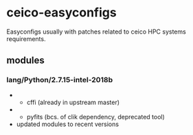 # ceico-easyconfigs
Easyconfigs usually with patches related to ceico HPC systems requirements.

## modules

### lang/Python/2.7.15-intel-2018b
* + cffi (already in upstream master)
* + pyfits (bcs. of clik dependency, deprecated tool)
* updated modules to recent versions


